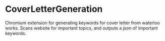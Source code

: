 # CoverLetterGeneration
Chromium extension for generating keywords for cover letter from waterloo works. Scans website for important topics, and outputs a json of important keywords.
